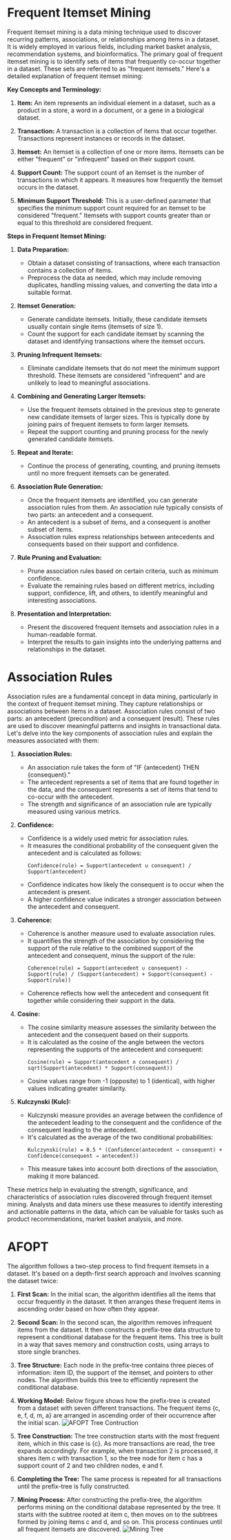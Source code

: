 # Frequent Itemset Mining
Frequent itemset mining is a data mining technique used to discover recurring patterns, associations, or relationships among items in a dataset. It is widely employed in various fields, including market basket analysis, recommendation systems, and bioinformatics. The primary goal of frequent itemset mining is to identify sets of items that frequently co-occur together in a dataset. These sets are referred to as "frequent itemsets." Here's a detailed explanation of frequent itemset mining:

**Key Concepts and Terminology:**

1. **Item:** An item represents an individual element in a dataset, such as a product in a store, a word in a document, or a gene in a biological dataset.

2. **Transaction:** A transaction is a collection of items that occur together. Transactions represent instances or records in the dataset.

3. **Itemset:** An itemset is a collection of one or more items. Itemsets can be either "frequent" or "infrequent" based on their support count.

4. **Support Count:** The support count of an itemset is the number of transactions in which it appears. It measures how frequently the itemset occurs in the dataset.

5. **Minimum Support Threshold:** This is a user-defined parameter that specifies the minimum support count required for an itemset to be considered "frequent." Itemsets with support counts greater than or equal to this threshold are considered frequent.

**Steps in Frequent Itemset Mining:**

1. **Data Preparation:**
   - Obtain a dataset consisting of transactions, where each transaction contains a collection of items.
   - Preprocess the data as needed, which may include removing duplicates, handling missing values, and converting the data into a suitable format.

2. **Itemset Generation:**
   - Generate candidate itemsets. Initially, these candidate itemsets usually contain single items (itemsets of size 1).
   - Count the support for each candidate itemset by scanning the dataset and identifying transactions where the itemset occurs.

3. **Pruning Infrequent Itemsets:**
   - Eliminate candidate itemsets that do not meet the minimum support threshold. These itemsets are considered "infrequent" and are unlikely to lead to meaningful associations.

4. **Combining and Generating Larger Itemsets:**
   - Use the frequent itemsets obtained in the previous step to generate new candidate itemsets of larger sizes. This is typically done by joining pairs of frequent itemsets to form larger itemsets.
   - Repeat the support counting and pruning process for the newly generated candidate itemsets.

5. **Repeat and Iterate:**
   - Continue the process of generating, counting, and pruning itemsets until no more frequent itemsets can be generated.

6. **Association Rule Generation:**
   - Once the frequent itemsets are identified, you can generate association rules from them. An association rule typically consists of two parts: an antecedent and a consequent.
   - An antecedent is a subset of items, and a consequent is another subset of items.
   - Association rules express relationships between antecedents and consequents based on their support and confidence.

7. **Rule Pruning and Evaluation:**
   - Prune association rules based on certain criteria, such as minimum confidence.
   - Evaluate the remaining rules based on different metrics, including support, confidence, lift, and others, to identify meaningful and interesting associations.

8. **Presentation and Interpretation:**
   - Present the discovered frequent itemsets and association rules in a human-readable format.
   - Interpret the results to gain insights into the underlying patterns and relationships in the dataset.

# Association Rules
Association rules are a fundamental concept in data mining, particularly in the context of frequent itemset mining. They capture relationships or associations between items in a dataset. Association rules consist of two parts: an antecedent (precondition) and a consequent (result). These rules are used to discover meaningful patterns and insights in transactional data. Let's delve into the key components of association rules and explain the measures associated with them:

1. **Association Rules:**
   - An association rule takes the form of "IF {antecedent} THEN {consequent}." 
   - The antecedent represents a set of items that are found together in the data, and the consequent represents a set of items that tend to co-occur with the antecedent.
   - The strength and significance of an association rule are typically measured using various metrics.

2. **Confidence:**
   - Confidence is a widely used metric for association rules.
   - It measures the conditional probability of the consequent given the antecedent and is calculated as follows:
     ```
     Confidence(rule) = Support(antecedent ∪ consequent) / Support(antecedent)
     ```
   - Confidence indicates how likely the consequent is to occur when the antecedent is present.
   - A higher confidence value indicates a stronger association between the antecedent and consequent.

3. **Coherence:**
   - Coherence is another measure used to evaluate association rules.
   - It quantifies the strength of the association by considering the support of the rule relative to the combined support of the antecedent and consequent, minus the support of the rule:
     ```
     Coherence(rule) = Support(antecedent ∪ consequent) - Support(rule) / (Support(antecedent) + Support(consequent) - Support(rule))
     ```
   - Coherence reflects how well the antecedent and consequent fit together while considering their support in the data.

4. **Cosine:**
   - The cosine similarity measure assesses the similarity between the antecedent and the consequent based on their supports.
   - It is calculated as the cosine of the angle between the vectors representing the supports of the antecedent and consequent:
     ```
     Cosine(rule) = Support(antecedent ∩ consequent) / sqrt(Support(antecedent) * Support(consequent))
     ```
   - Cosine values range from -1 (opposite) to 1 (identical), with higher values indicating greater similarity.

5. **Kulczynski (Kulc):**
   - Kulczynski measure provides an average between the confidence of the antecedent leading to the consequent and the confidence of the consequent leading to the antecedent.
   - It's calculated as the average of the two conditional probabilities:
     ```
     Kulczynski(rule) = 0.5 * (Confidence(antecedent → consequent) + Confidence(consequent → antecedent))
     ```
   - This measure takes into account both directions of the association, making it more balanced.

These metrics help in evaluating the strength, significance, and characteristics of association rules discovered through frequent itemset mining. Analysts and data miners use these measures to identify interesting and actionable patterns in the data, which can be valuable for tasks such as product recommendations, market basket analysis, and more.

# AFOPT
The algorithm follows a two-step process to find frequent itemsets in a dataset. It's based on a depth-first search approach and involves scanning the dataset twice:

1. **First Scan:** In the initial scan, the algorithm identifies all the items that occur frequently in the dataset. It then arranges these frequent items in ascending order based on how often they appear.

2. **Second Scan:** In the second scan, the algorithm removes infrequent items from the dataset. It then constructs a prefix-tree data structure to represent a conditional database for the frequent items. This tree is built in a way that saves memory and construction costs, using arrays to store single branches.

3. **Tree Structure:** Each node in the prefix-tree contains three pieces of information: item ID, the support of the itemset, and pointers to other nodes. The algorithm builds this tree to efficiently represent the conditional database.

4. **Working Model:** Below firgure shows how the prefix-tree is created from a dataset with seven different transactions. The frequent items {c, e, f, d, m, a} are arranged in ascending order of their occurrence after the initial scan. 
![AFOPT Tree Contruction](https://github.com/VatsalPandey0202/Projects/blob/main/Frequent%20Itemset%20Mining/CreateTree.png?raw=true)

5. **Tree Construction:** The tree construction starts with the most frequent item, which in this case is {c}. As more transactions are read, the tree expands accordingly. For example, when transaction 2 is processed, it shares item c with transaction 1, so the tree node for item c has a support count of 2 and two children nodes, e and f.

6. **Completing the Tree:** The same process is repeated for all transactions until the prefix-tree is fully constructed.

7. **Mining Process:** After constructing the prefix-tree, the algorithm performs mining on the conditional database represented by the tree. It starts with the subtree rooted at item c, then moves on to the subtrees formed by joining items c and d, and so on. This process continues until all frequent itemsets are discovered.
![Mining Tree](https://github.com/VatsalPandey0202/Projects/blob/main/Frequent%20Itemset%20Mining/MineTree.png?raw=true)

